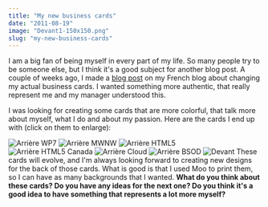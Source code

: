```yaml
---
title: "My new business cards"
date: "2011-08-19"
image: "Devant1-150x150.png"
slug: "my-new-business-cards"
---
```


I am a big fan of being myself in every part of my life. So many people try to be someone else, but I think it's a good subject for another blog post. A couple of weeks ago, I made a [blog post](https://fred.dev/cartes-daffaires-plus-authentiques/) on my French blog about changing my actual business cards. I wanted something more authentic, that really represent me and my manager understood this.

I was looking for creating some cards that are more colorful, that talk more about myself, what I do and about my passion. Here are the cards I end up with (click on them to enlarge):

![](images/Arrière-WP7.png "Arrière WP7") ![](images/Arrière-MWNW.png "Arrière MWNW") ![](images/Arrière-HTML5.png "Arrière HTML5") ![](images/Arri%C3%A8re-HTML5-Canada1.png "Arrière HTML5 Canada") ![](images/Arri%C3%A8re-Cloud.png "Arrière Cloud") ![](images/Arri%C3%A8re-BSOD1.png "Arrière BSOD") ![](images/Devant1-150x150.png "Devant") These cards will evolve, and I'm always looking forward to creating new designs for the back of those cards. What is good is that I used Moo to print them, so I can have as many backgrounds that I wanted. **What do you think about these cards? Do you have any ideas for the next one? Do you think it's a good idea to have something that represents a lot more myself?**
